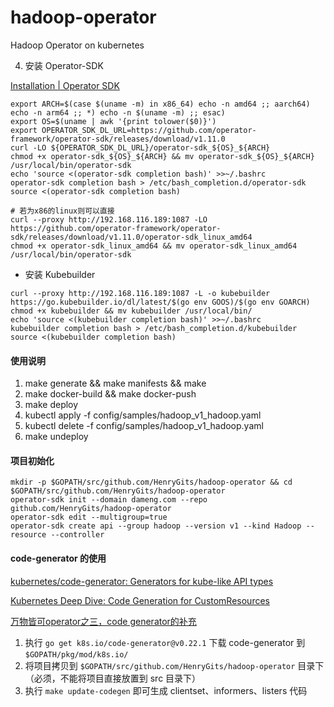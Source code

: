 # hadoop-operator
Hadoop Operator on kubernetes


4. 安装 Operator-SDK

[Installation | Operator SDK](https://sdk.operatorframework.io/docs/installation/)

```shell
export ARCH=$(case $(uname -m) in x86_64) echo -n amd64 ;; aarch64) echo -n arm64 ;; *) echo -n $(uname -m) ;; esac)
export OS=$(uname | awk '{print tolower($0)}')
export OPERATOR_SDK_DL_URL=https://github.com/operator-framework/operator-sdk/releases/download/v1.11.0
curl -LO ${OPERATOR_SDK_DL_URL}/operator-sdk_${OS}_${ARCH}
chmod +x operator-sdk_${OS}_${ARCH} && mv operator-sdk_${OS}_${ARCH} /usr/local/bin/operator-sdk
echo 'source <(operator-sdk completion bash)' >>~/.bashrc
operator-sdk completion bash > /etc/bash_completion.d/operator-sdk
source <(operator-sdk completion bash)

# 若为x86的linux则可以直接
curl --proxy http://192.168.116.189:1087 -LO https://github.com/operator-framework/operator-sdk/releases/download/v1.11.0/operator-sdk_linux_amd64
chmod +x operator-sdk_linux_amd64 && mv operator-sdk_linux_amd64 /usr/local/bin/operator-sdk
```

- 安装 Kubebuilder



```shell
curl --proxy http://192.168.116.189:1087 -L -o kubebuilder https://go.kubebuilder.io/dl/latest/$(go env GOOS)/$(go env GOARCH)
chmod +x kubebuilder && mv kubebuilder /usr/local/bin/
echo 'source <(kubebuilder completion bash)' >>~/.bashrc
kubebuilder completion bash > /etc/bash_completion.d/kubebuilder
source <(kubebuilder completion bash)
```

#### 使用说明

1. make generate && make manifests && make
2. make docker-build && make docker-push
3. make deploy
4. kubectl apply -f config/samples/hadoop_v1_hadoop.yaml
5. kubectl delete -f config/samples/hadoop_v1_hadoop.yaml
6. make undeploy

#### 项目初始化

```shell
mkdir -p $GOPATH/src/github.com/HenryGits/hadoop-operator && cd $GOPATH/src/github.com/HenryGits/hadoop-operator
operator-sdk init --domain dameng.com --repo github.com/HenryGits/hadoop-operator
operator-sdk edit --multigroup=true
operator-sdk create api --group hadoop --version v1 --kind Hadoop --resource --controller
```

#### code-generator 的使用
[kubernetes/code-generator: Generators for kube-like API types](https://github.com/kubernetes/code-generator)

[Kubernetes Deep Dive: Code Generation for CustomResources](https://cloud.redhat.com/blog/kubernetes-deep-dive-code-generation-customresources)

[万物皆可operator之三，code generator的补充](https://blog.csdn.net/sixinchao_1/article/details/109997736)

1. 执行 `go get k8s.io/code-generator@v0.22.1` 下载 code-generator 到 `$GOPATH/pkg/mod/k8s.io/`
2. 将项目拷贝到 `$GOPATH/src/github.com/HenryGits/hadoop-operator` 目录下（必须，不能将项目直接放置到 src 目录下）
3. 执行 `make update-codegen` 即可生成 clientset、informers、listers 代码



